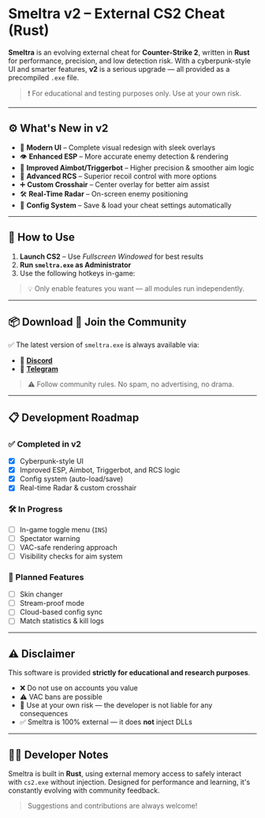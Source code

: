 # Smeltra v2 – External CS2 Cheat (Rust)

**Smeltra** is an evolving external cheat for **Counter-Strike 2**, written in **Rust** for performance, precision, and low detection risk. With a cyberpunk-style UI and smarter features, **v2** is a serious upgrade — all provided as a precompiled `.exe` file.

> ❗ For educational and testing purposes only. Use at your own risk.

---

## ⚙️ What's New in v2

- 🌆 **Modern UI** – Complete visual redesign with sleek overlays  
- 👁️ **Enhanced ESP** – More accurate enemy detection & rendering  
- 🎯 **Improved Aimbot/Triggerbot** – Higher precision & smoother aim logic  
- 🔫 **Advanced RCS** – Superior recoil control with more options  
- ➕ **Custom Crosshair** – Center overlay for better aim assist  
- 🛠️ **Real-Time Radar** – On-screen enemy positioning  
- 📂 **Config System** – Save & load your cheat settings automatically

---

## 🚀 How to Use

1. **Launch CS2** – Use *Fullscreen Windowed* for best results  
2. **Run `smeltra.exe` as Administrator**  
3. Use the following hotkeys in-game:

> 💡 Only enable features you want — all modules run independently.

---

## 📦 Download 💬 Join the Community

✅ The latest version of `smeltra.exe` is always available via:

- 💬 [**Discord**](https://discord.gg/W7K4jbJUjz)
- 📱 [**Telegram**](https://t.me/smeltra)

> ⚠️ Follow community rules. No spam, no advertising, no drama.

---

## 📋 Development Roadmap

### ✅ Completed in v2

- [x] Cyberpunk-style UI  
- [x] Improved ESP, Aimbot, Triggerbot, and RCS logic  
- [x] Config system (auto-load/save)  
- [x] Real-time Radar & custom crosshair

### 🛠️ In Progress

- [ ] In-game toggle menu (`INS`)  
- [ ] Spectator warning  
- [ ] VAC-safe rendering approach  
- [ ] Visibility checks for aim system

### 🔮 Planned Features

- [ ] Skin changer  
- [ ] Stream-proof mode  
- [ ] Cloud-based config sync  
- [ ] Match statistics & kill logs

---

## ⚠️ Disclaimer

This software is provided **strictly for educational and research purposes**.

- ❌ Do not use on accounts you value  
- ⚠️ VAC bans are possible  
- 🧠 Use at your own risk — the developer is not liable for any consequences  
- ✅ Smeltra is 100% external — it does **not** inject DLLs

---

## 👨‍💻 Developer Notes

Smeltra is built in **Rust**, using external memory access to safely interact with `cs2.exe` without injection. Designed for performance and learning, it's constantly evolving with community feedback.

> Suggestions and contributions are always welcome!
